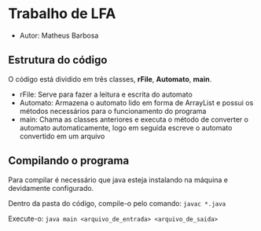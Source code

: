 # Trabalho de LFA

- Autor: Matheus Barbosa

## Estrutura do código

O código está dividido em três classes, **rFile**, **Automato**, **main**.
 - rFile: Serve para fazer a leitura e escrita do automato
 - Automato: Armazena o automato lido em forma de ArrayList e possui os métodos necessários para o funcionamento do programa
 - main: Chama as classes anteriores e executa o método de converter o automato automaticamente, logo em seguida escreve o automato convertido em um arquivo
 
 
 ## Compilando o programa
 
 Para compilar é necessário que java esteja instalando na máquina e devidamente configurado.
 
 Dentro da pasta do código, compile-o pelo comando:
 `javac *.java`
 
 Execute-o:
 `java main <arquivo_de_entrada> <arquivo_de_saida>`
